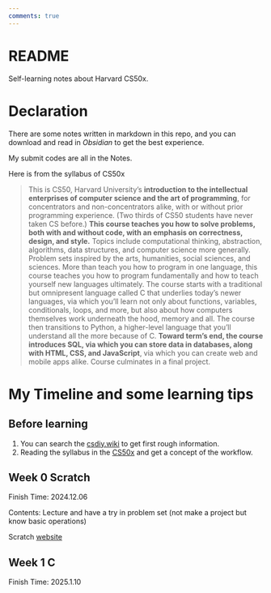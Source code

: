 ```yaml
---
comments: true
---
```

# README

Self-learning notes about Harvard CS50x.

# Declaration

There are some notes written in markdown in this repo, and you can download and read in *Obsidian* to get the best experience. 

My submit codes are all in the Notes. 

Here is from the syllabus of CS50x

> This is CS50, Harvard University’s **introduction to the intellectual enterprises of computer science and the art of programming**, for concentrators and non-concentrators alike, with or without prior programming experience. (Two thirds of CS50 students have never taken CS before.) **This course teaches you how to solve problems, both with and without code, with an emphasis on correctness, design, and style.** Topics include computational thinking, abstraction, algorithms, data structures, and computer science more generally. Problem sets inspired by the arts, humanities, social sciences, and sciences. More than teach you how to program in one language, this course teaches you how to program fundamentally and how to teach yourself new languages ultimately. The course starts with a traditional but omnipresent language called C that underlies today’s newer languages, via which you’ll learn not only about functions, variables, conditionals, loops, and more, but also about how computers themselves work underneath the hood, memory and all. The course then transitions to Python, a higher-level language that you’ll understand all the more because of C. **Toward term’s end, the course introduces SQL, via which you can store data in databases, along with HTML, CSS, and JavaScript**, via which you can create web and mobile apps alike. Course culminates in a final project.

# My Timeline and some learning tips



## Before learning

1. You can search the [csdiy.wiki](https://csdiy.wiki/%E7%BC%96%E7%A8%8B%E5%85%A5%E9%97%A8/C/CS50/?h=cs50) to get first rough information.
2. Reading the syllabus in the [CS50x](https://cs50.harvard.edu/x/2024/syllabus/) and get a concept of the workflow.

## Week 0 Scratch 

Finish Time: 2024.12.06

Contents: Lecture and have a try in problem set (not make a project but know basic operations) 

Scratch [website](https://scratch.mit.edu/)

## Week 1 C

Finish Time: 2025.1.10
